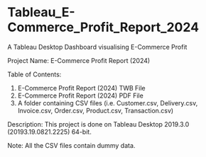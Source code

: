 # Tableau_E-Commerce_Profit_Report_2024

A Tableau Desktop Dashboard visualising E-Commerce Profit

Project Name: E-Commerce Profit Report (2024)

Table of Contents:

1. E-Commerce Profit Report (2024) TWB File
2. E-Commerce Profit Report (2024) PDF File
3. A folder containing CSV files (i.e. Customer.csv, Delivery.csv, Invoice.csv, Order.csv, Product.csv, Transaction.csv)

Description: This project is done on Tableau Desktop 2019.3.0 (20193.19.0821.2225) 64-bit.

Note: All the CSV files contain dummy data.
